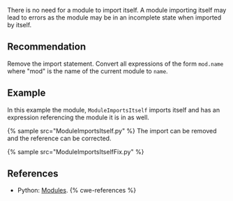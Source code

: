 There is no need for a module to import itself. A module importing itself may lead to errors as the module may be in an incomplete state when imported by itself.


## Recommendation
Remove the import statement. Convert all expressions of the form `mod.name` where "mod" is the name of the current module to `name`.


## Example
In this example the module, `ModuleImportsItself` imports itself and has an expression referencing the module it is in as well.

{% sample src="ModuleImportsItself.py" %}
The import can be removed and the reference can be corrected.

{% sample src="ModuleImportsItselfFix.py" %}

## References
* Python: [Modules](http://docs.python.org/2/tutorial/modules.html).
{% cwe-references %}
